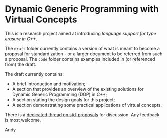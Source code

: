 Dynamic Generic Programming with Virtual Concepts
================

This is a research project aimed at introducing _language support for type erasure in C++_.

The `draft` folder currently contains a version of what is meant to become a proposal for standardization - or a larger document to be referred from such a proposal. The `code` folder contains examples included in (or referenced from) the draft.

The draft currently contains:

* A brief introduction and motivation;
* A section that provides an overview of the existing solutions for Dynamic Generic Programming (DGP) in C++;
* A section stating the design goals for this project;
* A section demonstrating some practical applications of virtual concepts.

There is a [dedicated thread on std-proposals](https://groups.google.com/a/isocpp.org/forum/#!topic/std-proposals/4gEt2OBbSQM.) for discussion. Any feedback is most welcome.

Andy
